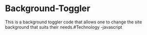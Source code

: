 # Background-Toggler
This is a background toggler code that allows one to change the site background that suits their needs.#Technology -javascript
